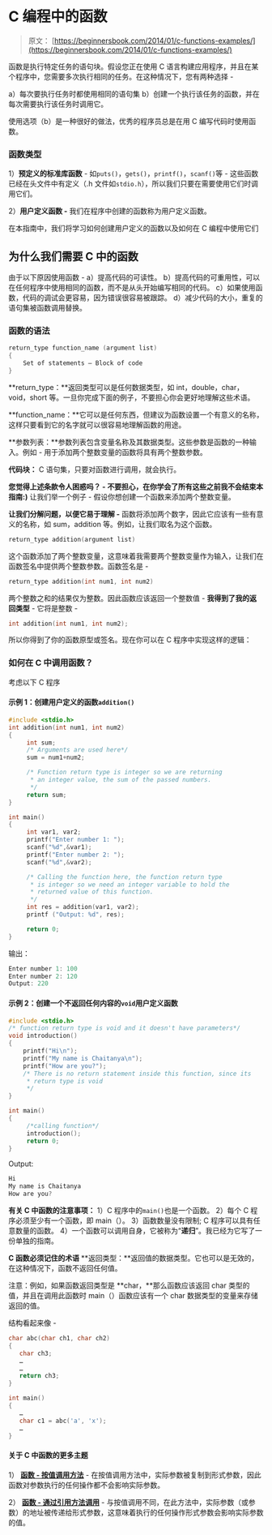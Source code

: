# C 编程中的函数

> 原文： [https://beginnersbook.com/2014/01/c-functions-examples/](https://beginnersbook.com/2014/01/c-functions-examples/)

函数是执行特定任务的语句块。假设您正在使用 C 语言构建应用程序，并且在某个程序中，您需要多次执行相同的任务。在这种情况下，您有两种选择 -

a）每次要执行任务时都使用相同的语句集
b）创建一个执行该任务的函数，并在每次需要执行该任务时调用它。

使用选项（b）是一种很好的做法，优秀的程序员总是在用 C 编写代码时使用函数。

### 函数类型

1）**预定义的标准库函数** - 如`puts()`，`gets()`，`printf()`，`scanf()`等 - 这些函数已经在头文件中有定义（.h 文件如`stdio.h`），所以我们只要在需要使用它们时调用它们。

2）**用户定义函数 -** 我们在程序中创建的函数称为用户定义函数。

在本指南中，我们将学习如何创建用户定义的函数以及如何在 C 编程中使用它们

## 为什么我们需要 C 中的函数

由于以下原因使用函数 -
a）提高代码的可读性。
b）提高代码的可重用性，可以在任何程序中使用相同的函数，而不是从头开始编写相同的代码。
c）如果使用函数，代码的调试会更容易，因为错误很容易被跟踪。
d）减少代码的大小，重复的语句集被函数调用替换。

### 函数的语法

```c
return_type function_name (argument list)
{
    Set of statements – Block of code
}
```

**return_type：**返回类型可以是任何数据类型，如 int，double，char，void，short 等。一旦你完成下面的例子，不要担心你会更好地理解这些术语。

**function_name：**它可以是任何东西，但建议为函数设置一个有意义的名称，这样只要看到它的名字就可以很容易地理解函数的用途。

**参数列表：**参数列表包含变量名称及其数据类型。这些参数是函数的一种输入。例如 - 用于添加两个整数变量的函数将具有两个整数参数。

**代码块：** C 语句集，只要对函数进行调用，就会执行。

**您觉得上述条款令人困惑吗？ - 不要担心，在你学会了所有这些之前我不会结束本指南:)**
让我们举一个例子 - 假设你想创建一个函数来添加两个整数变量。

**让我们分解问题，以便它易于理解 -**
函数将添加两个数字，因此它应该有一些有意义的名称，如 sum，addition 等。例如，让我们取名为这个函数。

```c
return_type addition(argument list)
```

这个函数添加了两个整数变量，这意味着我需要两个整数变量作为输入，让我们在函数签名中提供两个整数参数。函数签名是 -

```c
return_type addition(int num1, int num2)
```

两个整数之和的结果仅为整数。因此函数应该返回一个整数值 - **我得到了我的返回类型** - 它将是整数 -

```c
int addition(int num1, int num2);
```

所以你得到了你的函数原型或签名。现在你可以在 C 程序中实现这样的逻辑：

### 如何在 C 中调用函数？

考虑以下 C 程序

#### 示例 1：创建用户定义的函数`addition()`

```c
#include <stdio.h>
int addition(int num1, int num2)
{
     int sum;
     /* Arguments are used here*/
     sum = num1+num2;

     /* Function return type is integer so we are returning
      * an integer value, the sum of the passed numbers.
      */
     return sum;
}

int main()
{
     int var1, var2;
     printf("Enter number 1: ");
     scanf("%d",&var1);
     printf("Enter number 2: ");
     scanf("%d",&var2);

     /* Calling the function here, the function return type
      * is integer so we need an integer variable to hold the
      * returned value of this function.
      */
     int res = addition(var1, var2);
     printf ("Output: %d", res);

     return 0;
}

```

输出：

```c
Enter number 1: 100
Enter number 2: 120
Output: 220
```

#### 示例 2：创建一个不返回任何内容的`void`用户定义函数

```c
#include <stdio.h>
/* function return type is void and it doesn't have parameters*/
void introduction()
{
    printf("Hi\n");
    printf("My name is Chaitanya\n");
    printf("How are you?");
    /* There is no return statement inside this function, since its
     * return type is void
     */
}

int main()
{
     /*calling function*/
     introduction();
     return 0;
}

```

Output:

```c
Hi
My name is Chaitanya
How are you?
```

**有关 C 中函数的注意事项：**
1）C 程序中的`main()`也是一个函数。
2）每个 C 程序必须至少有一个函数，即 main（）。
3）函数数量没有限制; C 程序可以具有任意数量的函数。
4）一个函数可以调用自身，它被称为“**递归**”。我已经为它写了一份单独的指南。

**C 函数必须记住的术语**
**返回类型：**返回值的数据类型。它也可以是无效的，在这种情况下，函数不返回任何值。

注意：例如，如果函数返回类型是 **char，**那么函数应该返回 char 类型的值，并且在调用此函数时 main（）函数应该有一个 char 数据类型的变量来存储返回的值。

结构看起来像 -

```c
char abc(char ch1, char ch2)
{
   char ch3;
   …
   …
   return ch3;
}

int main()
{
   …
   char c1 = abc('a', 'x');
   …
}
```

#### 关于 C 中函数的更多主题

1） [**函数 - 按值调用方法**](https://beginnersbook.com/2014/01/c-function-call-by-value-example/) - 在按值调用方法中，实际参数被复制到形式参数，因此函数对参数执行的任何操作都不会影响实际参数。

2） [**函数 - 通过引用方法调用**](https://beginnersbook.com/2014/01/c-function-call-by-reference-example/) - 与按值调用不同，在此方法中，实际参数（或参数）的地址被传递给形式参数，这意味着执行的任何操作形式参数会影响实际参数的值。